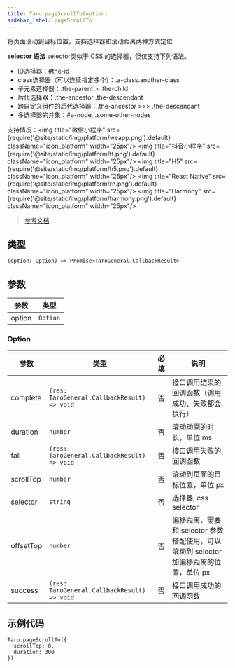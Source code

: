 ```yaml
---
title: Taro.pageScrollTo(option)
sidebar_label: pageScrollTo
---
```


将页面滚动到目标位置，支持选择器和滚动距离两种方式定位

**selector 语法**
selector类似于 CSS 的选择器，但仅支持下列语法。

- ID选择器：#the-id
- class选择器（可以连续指定多个）：.a-class.another-class
- 子元素选择器：.the-parent > .the-child
- 后代选择器：.the-ancestor .the-descendant
- 跨自定义组件的后代选择器：.the-ancestor >>> .the-descendant
- 多选择器的并集：#a-node, .some-other-nodes

支持情况：<img title="微信小程序" src={require('@site/static/img/platform/weapp.png').default} className="icon_platform" width="25px"/> <img title="抖音小程序" src={require('@site/static/img/platform/tt.png').default} className="icon_platform" width="25px"/> <img title="H5" src={require('@site/static/img/platform/h5.png').default} className="icon_platform" width="25px"/> <img title="React Native" src={require('@site/static/img/platform/rn.png').default} className="icon_platform" width="25px"/> <img title="Harmony" src={require('@site/static/img/platform/harmony.png').default} className="icon_platform" width="25px"/>

> [参考文档](https://developers.weixin.qq.com/miniprogram/dev/api/ui/scroll/wx.pageScrollTo.html)

## 类型

```tsx
(option: Option) => Promise<TaroGeneral.CallbackResult>
```

## 参数

| 参数 | 类型 |
| --- | --- |
| option | `Option` |

### Option

| 参数 | 类型 | 必填 | 说明 |
| --- | --- | :---: | --- |
| complete | `(res: TaroGeneral.CallbackResult) => void` | 否 | 接口调用结束的回调函数（调用成功、失败都会执行） |
| duration | `number` | 否 | 滚动动画的时长，单位 ms |
| fail | `(res: TaroGeneral.CallbackResult) => void` | 否 | 接口调用失败的回调函数 |
| scrollTop | `number` | 否 | 滚动到页面的目标位置，单位 px |
| selector | `string` | 否 | 选择器, css selector |
| offsetTop | `number` | 否 | 偏移距离，需要和 selector 参数搭配使用，可以滚动到 selector 加偏移距离的位置，单位 px |
| success | `(res: TaroGeneral.CallbackResult) => void` | 否 | 接口调用成功的回调函数 |

## 示例代码

```tsx
Taro.pageScrollTo({
  scrollTop: 0,
  duration: 300
})
```

